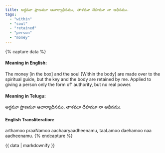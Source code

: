 ```yaml
---
title: అర్థమూ ప్రాణమూ ఆచార్యాధీనము, తాళమూ దేహమూ నా ఆధీనము.
tags:
  - "within"
  - "soul"
  - "retained"
  - "person"
  - "money"
---
```


{% capture data %}
#### Meaning in English:
The money [in the box] and the soul [Within the body] are made over to the spiritual guide, but the key and the body are retained by me.
Applied to giving a person only the form of' authority, but no real power.

#### Meaning in Telugu:
అర్థమూ ప్రాణమూ ఆచార్యాధీనము, తాళమూ దేహమూ నా ఆధీనము.

#### English Transliteration:
arthamoo praaNamoo aachaaryaadheenamu, taaLamoo daehamoo naa aadheenamu.
{% endcapture %}

<div class="notice">{{ data | markdownify }}</div>

